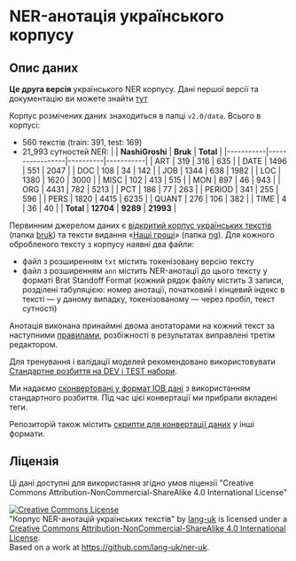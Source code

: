 # NER-анотація українського корпусу

## Опис даних

**Це друга версія** українського NER корпусу. Дані першої версії та документацію ви можете знайти [тут](v1.0/)

Корпус розмічених даних знаходиться в папці `v2.0/data`.
Всього в корпусі:

- 560 текстів (train: 391, test: 169)
- 21_993 сутностей NER:
|           | **NashiGroshi** | **Bruk** | **Total** |
|-----------|-----------------|----------|-----------|
| ART       |             319 |      316 |       635 |
| DATE      |            1496 |      551 |      2047 |
| DOC       |             108 |       34 |       142 |
| JOB       |            1344 |      638 |      1982 |
| LOC       |            1380 |     1620 |      3000 |
| MISC      |             102 |      413 |       515 |
| MON       |             897 |       46 |       943 |
| ORG       |            4431 |      782 |      5213 |
| PCT       |             186 |       77 |       263 |
| PERIOD    |             341 |      255 |       596 |
| PERS      |            1820 |     4415 |      6235 |
| QUANT     |             276 |      106 |       382 |
| TIME      |               4 |       36 |        40 |
| **Total** |       **12704** | **9289** | **21993** |

Первинним джерелом даних є [відкритий корпус українських текстів](https://github.com/brown-uk/corpus) (папка [bruk](v2.0/data/bruk/)) та тексти видання «[Наші гроші](https://nashigroshi.org)» (папка [ng](v2.0/data/ng/)).
Для кожного обробленого тексту з корпусу наявні два файли:

- файл з розширенням `txt` містить токенізовану версію тексту
- файл з розширенням `ann` містить NER-анотації до цього тексту у форматі Brat Standoff Format (кожний рядок файлу містить 3 записи, розділені табуляцією: номер анотації, початковий і кінцевий індекс в тексті — у даному випадку, токенізованому — через пробіл, текст сутності)

Анотація виконана принаймні двома анотаторами на кожний текст за наступними [правилами](doc/README.md), розбіжності в результатах виправлені третім редактором.

Для тренування і валідації моделей рекомендовано використовувати [Стандартне розбиття на DEV і TEST набори](v2.0/data/dev-test-split.txt).

Ми надаємо [сконвертовані у формат IOB дані](v2.0/iob/) з використанням стандартного розбиття. Під час цієї конвертації ми прибрали вкладені теги.

Репозиторій також містить [скрипти для конвертації даних](scripts/README.md#Converting-data-to-IOB/BEIOS-formats) у інші формати.


## Ліцензія

Ці дані доступні для використання згідно умов ліцензії "Creative Commons Attribution-NonCommercial-ShareAlike 4.0 International License"

<a rel="license" href="http://creativecommons.org/licenses/by-nc-sa/4.0/"><img alt="Creative Commons License" style="border-width:0" src="https://i.creativecommons.org/l/by-nc-sa/4.0/88x31.png" /></a><br /><span xmlns:dct="http://purl.org/dc/terms/" href="http://purl.org/dc/dcmitype/Dataset" property="dct:title" rel="dct:type">"Корпус NER-анотацій українських текстів"</span> by <a xmlns:cc="http://creativecommons.org/ns#" href="https://github.com/lang-uk" property="cc:attributionName" rel="cc:attributionURL">lang-uk</a> is licensed under a <a rel="license" href="http://creativecommons.org/licenses/by-nc-sa/4.0/">Creative Commons Attribution-NonCommercial-ShareAlike 4.0 International License</a>.<br />Based on a work at <a xmlns:dct="http://purl.org/dc/terms/" href="https://github.com/lang-uk/ner-uk" rel="dct:source">https://github.com/lang-uk/ner-uk</a>.
